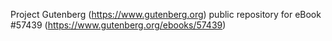 Project Gutenberg (https://www.gutenberg.org) public repository for
eBook #57439 (https://www.gutenberg.org/ebooks/57439)
